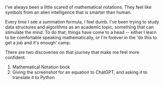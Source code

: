 I've always been a little scared of mathematical notations. They feel like symbols from an alien intelligence that is smarter than human.

Every time I see a summation formula, I feel dumb. I've been trying to study data structures and algorithms as an academic topic, something that can stimulate the mind. To do that, things have come to a head -- either I learn to be comfortable speaking mathematically, or I'm forever in the 'do this to get a job and it\'s enough' camp.

There are two discoveries on that journey that make me feel more confident.

1. Mathematical Notation book
1. Giving the screenshot for an equation to ChatGPT, and asking it to translate it to Python
